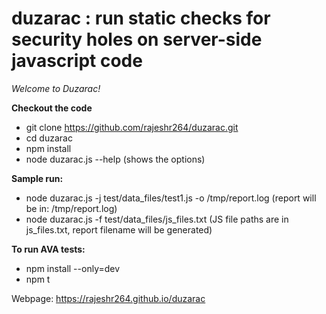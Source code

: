 # duzarac : run static checks for security holes on server-side javascript code
*Welcome to Duzarac!*

__Checkout the code__
* git clone https://github.com/rajeshr264/duzarac.git
* cd duzarac
* npm install
* node duzarac.js --help (shows the options)

__Sample run:__

* node duzarac.js -j test/data_files/test1.js -o /tmp/report.log (report will be in: /tmp/report.log)
* node duzarac.js -f test/data_files/js_files.txt (JS file paths are in js_files.txt, report filename will be generated)

__To run AVA tests:__

* npm install --only=dev
* npm t


Webpage: https://rajeshr264.github.io/duzarac


